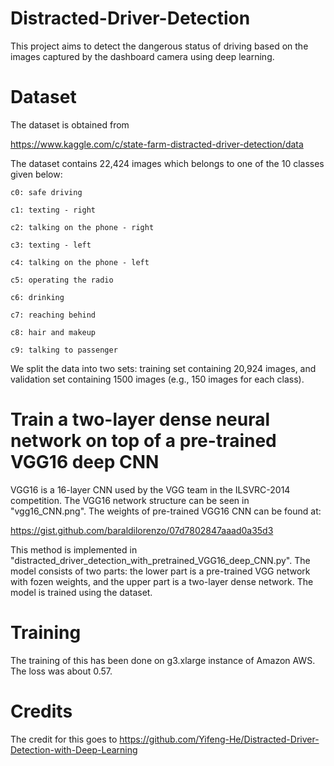 # Distracted-Driver-Detection
This project aims to detect the dangerous status of driving based on the images captured by the dashboard camera using deep learning.

# Dataset

The dataset is obtained from 

https://www.kaggle.com/c/state-farm-distracted-driver-detection/data

The dataset contains 22,424 images which belongs to one of the 10 classes given below:

    c0: safe driving
    
    c1: texting - right
    
    c2: talking on the phone - right
    
    c3: texting - left
    
    c4: talking on the phone - left
    
    c5: operating the radio
    
    c6: drinking
    
    c7: reaching behind
    
    c8: hair and makeup
    
    c9: talking to passenger
    
We split the data into two sets: training set containing 20,924 images, and validation set containing 1500 images (e.g., 150 images for each class).


# Train a two-layer dense neural network on top of a pre-trained VGG16 deep CNN

VGG16 is a 16-layer CNN used by the VGG team in the ILSVRC-2014 competition. The VGG16 network structure can be seen in "vgg16_CNN.png". The weights of pre-trained VGG16 CNN can be found at:

https://gist.github.com/baraldilorenzo/07d7802847aaad0a35d3

This method is implemented in "distracted_driver_detection_with_pretrained_VGG16_deep_CNN.py". The model consists of two parts: the lower part is a pre-trained VGG network with fozen weights, and the upper part is a two-layer dense network. The model is trained using the dataset.

# Training
  The training of this has been done on g3.xlarge instance of Amazon AWS. The loss was about 0.57.


# Credits
The credit for this goes to https://github.com/Yifeng-He/Distracted-Driver-Detection-with-Deep-Learning




